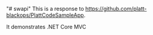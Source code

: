 "# swapi" 
This is a response to https://github.com/platt-blackops/PlattCodeSampleApp.

It demonstrates .NET Core MVC
